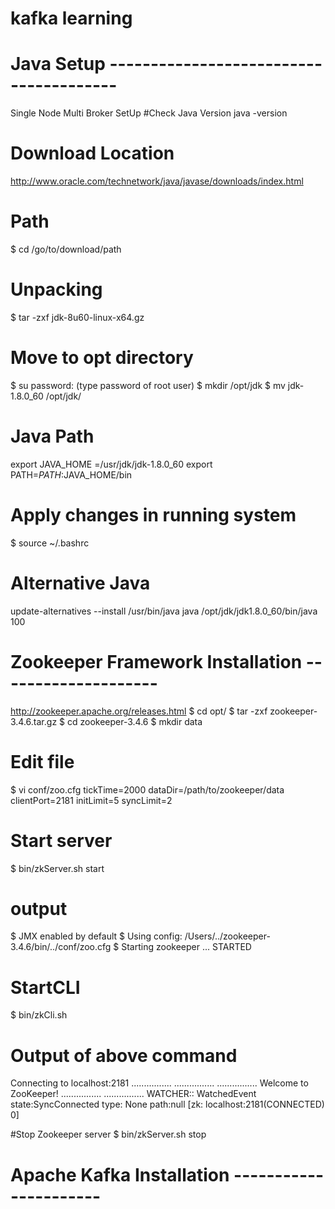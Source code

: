 # kafka learning

# Java Setup ---------------------------------------
Single Node Multi Broker SetUp 
#Check Java Version
java -version
# Download Location
http://www.oracle.com/technetwork/java/javase/downloads/index.html
# Path 
$ cd /go/to/download/path
# Unpacking 
$ tar -zxf jdk-8u60-linux-x64.gz
# Move to opt directory 
$ su
password: (type password of root user)
$ mkdir /opt/jdk
$ mv jdk-1.8.0_60 /opt/jdk/
# Java Path
export JAVA_HOME =/usr/jdk/jdk-1.8.0_60
export PATH=$PATH:$JAVA_HOME/bin
# Apply changes in running system
$ source ~/.bashrc
# Alternative Java 
update-alternatives --install /usr/bin/java java /opt/jdk/jdk1.8.0_60/bin/java 100

# Zookeeper Framework Installation -------------------- 

http://zookeeper.apache.org/releases.html
$ cd opt/
$ tar -zxf zookeeper-3.4.6.tar.gz
$ cd zookeeper-3.4.6
$ mkdir data

# Edit file 
$ vi conf/zoo.cfg
tickTime=2000
dataDir=/path/to/zookeeper/data
clientPort=2181
initLimit=5
syncLimit=2

# Start server
$ bin/zkServer.sh start

# output
$ JMX enabled by default
$ Using config: /Users/../zookeeper-3.4.6/bin/../conf/zoo.cfg
$ Starting zookeeper ... STARTED

# StartCLI
$ bin/zkCli.sh

# Output of above command
Connecting to localhost:2181
................
................
................
Welcome to ZooKeeper!
................
................
WATCHER::
WatchedEvent state:SyncConnected type: None path:null
[zk: localhost:2181(CONNECTED) 0]

#Stop Zookeeper server
$ bin/zkServer.sh stop

# Apache Kafka Installation ---------------------- 
